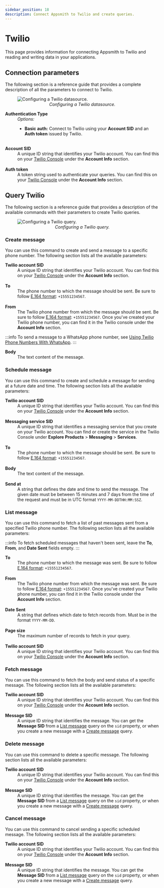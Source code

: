 ```yaml
---
sidebar_position: 18
description: Connect Appsmith to Twilio and create queries.
---
```

# Twilio

This page provides information for connecting Appsmith to Twilio and reading and writing data in your applications.

<VideoEmbed host="youtube" videoId="QHrEfSxL-aA" title="How To Send SMS Notifications With Twilio" caption="How To Send SMS Notifications With Twilio"/>

## Connection parameters

The following section is a reference guide that provides a complete description of all the parameters to connect to Twilio.

<figure>
   <img src="/img/twilio-datasource-config.png" style= {{width:"100%", height:"auto"}} alt="Configuring a Twilio datasource."/>
   <figcaption align = "center"><i>Configuring a Twilio datasource.</i></figcaption>
</figure>

<dl>
  <dt><b>Authentication Type</b></dt>
  <dd><i>Options:</i>
    <ul>
    <li><b>Basic auth:</b> Connect to Twilio using your <b>Account SID</b> and an <b>Auth token</b> issued by Twilio.</li>
    </ul>
  </dd><br />

  <dt><b>Account SID</b></dt>
  <dd>A unique ID string that identifies your Twilio account. You can find this on your <a href="https://console.twilio.com">Twilio Console</a> under the <b>Account Info</b> section. 
  </dd><br />

  <dt><b>Auth token</b></dt>
  <dd>A token string used to authenticate your queries. You can find this on your <a href="https://console.twilio.com">Twilio Console</a> under the <b>Account Info</b> section. 
  </dd>

</dl>

## Query Twilio

The following section is a reference guide that provides a description of the available commands with their parameters to create Twilio queries.

<figure>
   <img src="/img/twilio-query-config.png" style= {{width:"100%", height:"auto"}} alt="Configuring a Twilio query."/>
   <figcaption align = "center"><i>Configuring a Twilio query.</i></figcaption>
</figure>

### Create message

You can use this command to create and send a message to a specific phone number. The following section lists all the available parameters:



<dl>
  <dt><b>Twilio account SID</b></dt>
  <dd>A unique ID string that identifies your Twilio account. You can find this on your <a href="https://console.twilio.com">Twilio Console</a> under the <b>Account Info</b> section. 
  </dd><br />

  <dt><b>To</b></dt>
  <dd>The phone number to which the message should be sent. Be sure to follow <a href="https://www.twilio.com/docs/glossary/what-e164">E.164 format</a>: <code>+15551234567</code>.
  </dd><br />

  <dt><b>From</b></dt>
  <dd>The Twilio phone number from which the message should be sent. Be sure to follow <a href="https://www.twilio.com/docs/glossary/what-e164">E.164 format</a>: <code>+15551234567</code>. Once you've created your Twilio phone number, you can find it in the Twilio console under the <b>Account Info</b> section.
  </dd>

:::info
To send a message to a WhatsApp phone number, see [Using Twilio Phone Numbers With WhatsApp](https://www.twilio.com/docs/whatsapp/api#using-twilio-phone-numbers-with-whatsapp).
:::

  <dt><b>Body</b></dt>
  <dd>The text content of the message.
  </dd>

</dl>

### Schedule message

You can use this command to create and schedule a message for sending at a future date and time. The following section lists all the available parameters:

<dl>
  <dt><b>Twilio account SID</b></dt>
  <dd>A unique ID string that identifies your Twilio account. You can find this on your <a href="https://console.twilio.com">Twilio Console</a> under the <b>Account Info</b> section. 
  </dd><br />

  <dt><b>Messaging service SID</b></dt>
  <dd>A unique ID string that identifies a messaging service that you create on your Twilio account. You can find or create the service in the Twilio Console under <b>Explore Products</b> &gt; <b>Messaging</b> &gt; <b>Services</b>.
  </dd><br />

  <dt><b>To</b></dt>
  <dd>The phone number to which the message should be sent. Be sure to follow <a href="https://www.twilio.com/docs/glossary/what-e164">E.164 format</a>: <code>+15551234567</code>.
  </dd><br />

  <dt><b>Body</b></dt>
  <dd>The text content of the message.
  </dd><br />

  <dt><b>Send at</b></dt>
  <dd>A string that defines the date and time to send the message. The given date must be between 15 minutes and 7 days from the time of the request and must be in UTC format <code>YYYY-MM-DDTHH:MM:SSZ</code>.
  </dd>

</dl>

### List message

You can use this command to fetch a list of past messages sent from a specified Twilio phone number. The following section lists all the available parameters:

:::info
To fetch scheduled messages that haven't been sent, leave the <b>To</b>, <b>From</b>, and <b>Date Sent</b> fields empty.
:::

<dl>
  <dt><b>To</b></dt>
  <dd>The phone number to which the message was sent. Be sure to follow <a href="https://www.twilio.com/docs/glossary/what-e164">E.164 format</a>: <code>+15551234567</code>.
  </dd><br />

  <dt><b>From</b></dt>
  <dd>The Twilio phone number from which the message was sent. Be sure to follow <a href="https://www.twilio.com/docs/glossary/what-e164">E.164 format</a>: <code>+15551234567</code>. Once you've created your Twilio phone number, you can find it in the Twilio console under the <b>Account Info</b> section.
  </dd><br />

  <dt><b>Date Sent</b></dt>
  <dd>A string that defines which date to fetch records from. Must be in the format <code>YYYY-MM-DD</code>.
  </dd><br />

  <dt><b>Page size</b></dt>
  <dd>The maximum number of records to fetch in your query.
  </dd><br />

  <dt><b>Twilio account SID</b></dt>
  <dd>A unique ID string that identifies your Twilio account. You can find this on your <a href="https://console.twilio.com">Twilio Console</a> under the <b>Account Info</b> section. 
  </dd>

</dl>



### Fetch message

You can use this command to fetch the body and send status of a specific message. The following section lists all the available parameters:

<dl>
  <dt><b>Twilio account SID</b></dt>
  <dd>A unique ID string that identifies your Twilio account. You can find this on your <a href="https://console.twilio.com">Twilio Console</a> under the <b>Account Info</b> section. 
  </dd><br />

  <dt><b>Message SID</b></dt>
  <dd>A unique ID string that identifies the message. You can get the <b>Message SID</b> from a <a href="#list-message">List message</a> query on the <code>sid</code> property, or when you create a new message with a <a href="#create-message">Create message</a> query.
  </dd>

</dl>

### Delete message

You can use this command to delete a specific message. The following section lists all the available parameters:

<dl>
  <dt><b>Twilio account SID</b></dt>
  <dd>A unique ID string that identifies your Twilio account. You can find this on your <a href="https://console.twilio.com">Twilio Console</a> under the <b>Account Info</b> section. 
  </dd><br />

  <dt><b>Message SID</b></dt>
  <dd>A unique ID string that identifies the message. You can get the <b>Message SID</b> from a <a href="#list-message">List message</a> query on the <code>sid</code> property, or when you create a new message with a <a href="#create-message">Create message</a> query.
  </dd>

</dl>

### Cancel message

You can use this command to cancel sending a specific scheduled message. The following section lists all the available parameters:

<dl>
  <dt><b>Twilio account SID</b></dt>
  <dd>A unique ID string that identifies your Twilio account. You can find this on your <a href="https://console.twilio.com">Twilio Console</a> under the <b>Account Info</b> section. 
  </dd><br />

  <dt><b>Message SID</b></dt>
  <dd>A unique ID string that identifies the message. You can get the <b>Message SID</b> from a <a href="#list-message">List message</a> query on the <code>sid</code> property, or when you create a new message with a <a href="#create-message">Create message</a> query.
  </dd>

</dl>


